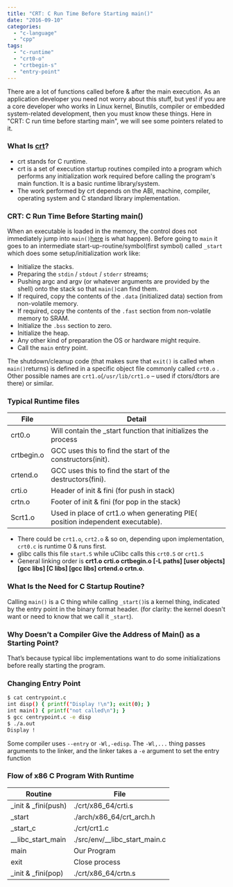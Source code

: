 ```yaml
---
title: "CRT: C Run Time Before Starting main()"
date: "2016-09-10"
categories: 
  - "c-language"
  - "cpp"
tags: 
  - "c-runtime"
  - "crt0-o"
  - "crtbegin-s"
  - "entry-point"
---
```


There are a lot of functions called before & after the main execution. As an application developer you need not worry about this stuff, but yes! if you are a core developer who works in Linux kernel, Binutils, compiler or embedded system-related development, then you must know these things. Here in "CRT: C run time before starting main", we will see some pointers related to it.

### What Is [crt](https://en.wikipedia.org/wiki/Crt0)?

- crt stands for C runtime.
- crt is a set of execution startup routines compiled into a program which performs any initialization work required before calling the program's main function. It is a basic runtime library/system.
- The work performed by crt depends on the ABI, machine, compiler, operating system and C standard library implementation.

### CRT: C Run Time Before Starting main()

When an executable is loaded in the memory, the control does not immediately jump into `main()`[here](/posts/program-gets-run-linux/) is what happen). Before going to `main` it goes to an intermediate start-up-routine/symbol(first symbol) called `_start` which does some setup/initialization work like:

- Initialize the stacks.
- Preparing the `stdin` / `stdout` / `stderr` streams;
- Pushing argc and argv (or whatever arguments are provided by the shell) onto the stack so that `main()`can find them.
- If required, copy the contents of the `.data` (initialized data) section from non-volatile memory.
- If required, copy the contents of the `.fast` section from non-volatile memory to SRAM.
- Initialize the `.bss` section to zero.
- Initialize the heap.
- Any other kind of preparation the OS or hardware might require.
- Call the `main` entry point.

The shutdown/cleanup code (that makes sure that `exit()` is called when `main()`returns) is defined in a specific object file commonly called `crt0.o` . Other possible names are `crt1.o`(`/usr/lib/crt1.o` – used if ctors/dtors are there) or similar.

### Typical Runtime files

| File | Detail |
|------|--------|
| crt0.o | Will contain the _start function that initializes the process |
| crtbegin.o | GCC uses this to find the start of the constructors(init). |
| crtend.o | GCC uses this to find the start of the destructors(fini). |
| crti.o | Header of init & fini (for push in stack) |
| crtn.o | Footer of init & fini (for pop in the stack) |
| Scrt1.o | Used in place of crt1.o when generating PIE( position independent executable). |

- There could be `crt1.o`, `crt2.o` & so on, depending upon implementation, `crt0.c` is runtime 0 & runs first.
- glibc calls this file `start.S` while uClibc calls this `crt0.S` or `crt1.S`
- General linking order is **crt1.o crti.o crtbegin.o \[-L paths\] \[user objects\] \[gcc libs\] \[C libs\] \[gcc libs\] crtend.o crtn.o**.

### What Is the Need for C Startup Routine?

Calling `main()` is a C thing while calling `_start()`is a kernel thing, indicated by the entry point in the binary format header. (for clarity: the kernel doesn't want or need to know that we call it `_start`).

### Why Doesn’t a Compiler Give the Address of Main() as a Starting Point?

That’s because typical libc implementations want to do some initializations before really starting the program.

### Changing Entry Point

```bash
$ cat centrypoint.c
int disp() { printf("Display !\n"); exit(0); }
int main() { printf("not called\n"); }
$ gcc centrypoint.c -e disp
$ ./a.out
Display !
```

Some compiler uses `--entry` or `-Wl,-edisp`. The `-Wl,...` thing passes arguments to the linker, and the linker takes a `-e` argument to set the entry function

### Flow of x86 C Program With Runtime

| Routine | File |
|---------|------|
| _init & _fini(push) | ./crt/x86_64/crti.s |
| _start | ./arch/x86_64/crt_arch.h |
| _start_c | ./crt/crt1.c |
| __libc_start_main | ./src/env/__libc_start_main.c |
| main | Our Program |
| exit | Close process |
| _init & _fini(pop) | ./crt/x86_64/crtn.s |
